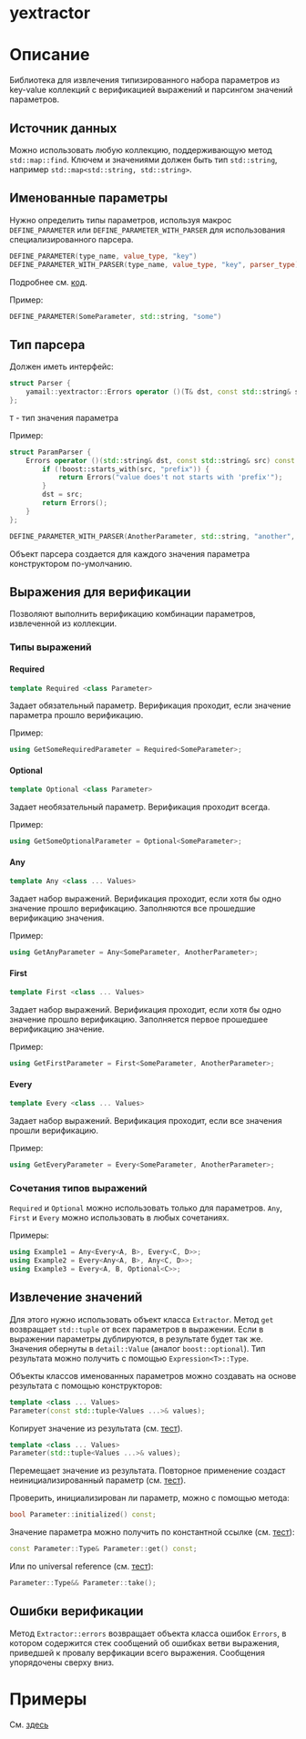 yextractor
==========

# Описание

Библиотека для извлечения типизированного набора параметров из key-value
коллекций с верификацией выражений и парсингом значений параметров.

## Источник данных

Можно использовать любую коллекцию, поддерживающую метод ```std::map::find```.
Ключем и значениями должен быть тип ```std::string```,
например ```std::map<std::string, std::string>```.

## Именованные параметры

Нужно определить типы параметров, используя макрос ```DEFINE_PARAMETER``` или
```DEFINE_PARAMETER_WITH_PARSER``` для использования специализированного парсера.

```c++
DEFINE_PARAMETER(type_name, value_type, "key")
DEFINE_PARAMETER_WITH_PARSER(type_name, value_type, "key", parser_type)
```

Подробнее см. [код](include/yamail/yextractor/parameter.hpp).

Пример:

```c++
DEFINE_PARAMETER(SomeParameter, std::string, "some")
```

## Тип парсера

Должен иметь интерфейс:

```c++
struct Parser {
    yamail::yextractor::Errors operator ()(T& dst, const std::string& src) const;
};
```

```T``` - тип значения параметра

Пример:
```c++
struct ParamParser {
    Errors operator ()(std::string& dst, const std::string& src) const {
        if (!boost::starts_with(src, "prefix")) {
            return Errors("value does't not starts with 'prefix'");
        }
        dst = src;
        return Errors();
    }
};

DEFINE_PARAMETER_WITH_PARSER(AnotherParameter, std::string, "another", ParamParser)
```

Объект парсера создается для каждого значения параметра конструктором по-умолчанию.

## Выражения для верификации

Позволяют выполнить верификацию комбинации параметров, извлеченной из коллекции.

### Типы выражений

#### Required

```c++
template Required <class Parameter>
```

Задает обязательный параметр. Верификация проходит, если значение параметра прошло верификацию.

Пример:

```c++
using GetSomeRequiredParameter = Required<SomeParameter>;
```

#### Optional

```c++
template Optional <class Parameter>
```

Задает необязательный параметр. Верификация проходит всегда.

Пример:
```c++
using GetSomeOptionalParameter = Optional<SomeParameter>;
```

#### Any

```c++
template Any <class ... Values>
```

Задает набор выражений. Верификация проходит, если хотя бы одно значение прошло верификацию.
Заполняются все прошедшие верификацию значения.

Пример:

```c++
using GetAnyParameter = Any<SomeParameter, AnotherParameter>;
```

#### First

```c++
template First <class ... Values>
```

Задает набор выражений. Верификация проходит, если хотя бы одно значение прошло верификацию.
Заполняется первое прошедшее верификацию значение.

Пример:

```c++
using GetFirstParameter = First<SomeParameter, AnotherParameter>;
```

#### Every

```c++
template Every <class ... Values>
```

Задает набор выражений. Верификация проходит, если все значения прошли верификацию.

Пример:

```c++
using GetEveryParameter = Every<SomeParameter, AnotherParameter>;
```

### Сочетания типов выражений

```Required``` и ```Optional``` можно использовать только для параметров.
```Any```, ```First``` и ```Every``` можно использовать в любых сочетаниях.

Примеры:
```c++
using Example1 = Any<Every<A, B>, Every<C, D>>;
using Example2 = Every<Any<A, B>, Any<C, D>>;
using Example3 = Every<A, B, Optional<C>>;
```

## Извлечение значений

Для этого нужно использовать объект класса ```Extractor```.
Метод ```get``` возвращает ```std::tuple``` от всех параметров в выражении.
Если в выражении параметры дублируются, в результате будет так же.
Значения обернуты в ```detail::Value``` (аналог ```boost::optional```).
Тип результата можно получить с помощью ```Expression<T>::Type```.

Объекты классов именованных параметров можно создавать на основе результата с
помощью конструкторов:
```c++
template <class ... Values>
Parameter(const std::tuple<Values ...>& values);
```

Копирует значение из результата (см. [тест](tests/parameter.cpp#L25-L37)).

```c++
template <class ... Values>
Parameter(std::tuple<Values ...>& values);
```

Перемещает значение из результата. Повторное применение создаст
неинициализированный параметр (см. [тест](tests/parameter.cpp#L39-L50)).

Проверить, инициализирован ли параметр, можно с помощью метода:
```c++
bool Parameter::initialized() const;
```

Значение параметра можно получить по константной ссылке (см. [тест](tests/parameter.cpp#L65-L69)):
```c++
const Parameter::Type& Parameter::get() const;
```

Или по universal reference (см. [тест](tests/parameter.cpp#L71-L77)):
```c++
Parameter::Type&& Parameter::take();
```

## Ошибки верификации

Метод ```Extractor::errors``` возвращает объекта класса ошибок ```Errors```,
в котором содержится стек сообщений об ошибках ветви выражения, приведшей к
провалу верфикации всего выражения. Сообщения упорядочены сверху вниз.

# Примеры

См. [здесь](examples/main.cpp)
